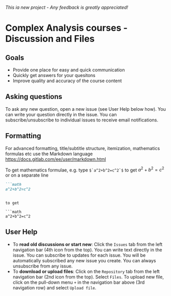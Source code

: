 *This ia new project - Any feedback is greatly appreciated!*

# Complex Analysis courses - Discussion and Files

## Goals
- Provide one place for easy and quick communication
- Quickly get answers for your quesitons
- Improve quality and accuracy of the course content



## Asking questions

To ask any new question, open a new issue (see User Help below how).
You can write your question directly in the issue.
You can subscribe/unsubscribe to individual issues to receive email notifications.

## Formatting
For advanced formatting, title/subtitle structure, itemization, mathematics formulas etc
use the Markdown language https://docs.gitlab.com/ee/user/markdown.html

To get mathematics formulae, e.g. type ```$`a^2+b^2=c^2`$``` to get $`a^2+b^2=c^2`$ or on a separate line
```md
```math
a^2+b^2=c^2
```
```

to get

```math
a^2+b^2=c^2
```



## User Help
- To **read old discussions or start new**: Click the `Issues` tab from the left navigation bar (4th icon from the top). 
You can write text directly in the issue. You can subscribe to updates for each issue. 
You will be automatically subscribed any new issue you create. You can always unsubscribe from any issue.
- To **download or upload files**: Click on the `Repository` tab from the left navigation bar (2nd icon from the top). 
Select `Files`. To upload new file, click on the pull-down menu `+` in the navigation bar above (3rd navigation row) and select `Upload file`.
